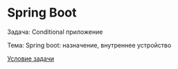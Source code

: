 # Spring Boot

Задача: Conditional приложение

Тема: Spring boot: назначение, внутреннее устройство

[Условие задачи](https://github.com/netology-code/jd-homeworks/blob/master/spring_boot/task1/README.md)